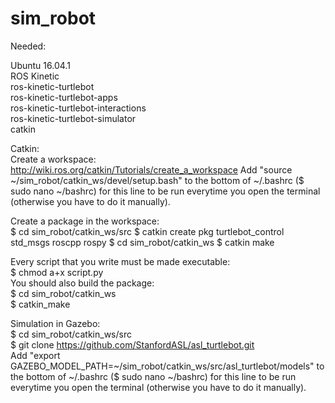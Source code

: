 # sim_robot

Needed:  

Ubuntu 16.04.1  
ROS Kinetic  
ros-kinetic-turtlebot  
ros-kinetic-turtlebot-apps  
ros-kinetic-turtlebot-interactions  
ros-kinetic-turtlebot-simulator  
catkin

Catkin:  
Create a workspace:  
http://wiki.ros.org/catkin/Tutorials/create_a_workspace 
Add "source ~/sim_robot/catkin_ws/devel/setup.bash" to the bottom of ~/.bashrc ($ sudo nano ~/bashrc) for this line to be run everytime you open the terminal (otherwise you have to do it manually).  

Create a package in the workspace:  
$ cd sim_robot/catkin_ws/src
$ catkin create pkg turtlebot_control std_msgs roscpp rospy
$ cd sim_robot/catkin_ws
$ catkin make  

Every script that you write must be made executable:  
$ chmod a+x script.py  
You should also build the package:  
$ cd sim_robot/catkin_ws  
$ catkin_make

Simulation in Gazebo:  
$ cd sim_robot/catkin_ws/src  
$ git clone https://github.com/StanfordASL/asl_turtlebot.git  
Add "export GAZEBO_MODEL_PATH=~/sim_robot/catkin_ws/src/asl_turtlebot/models" to the bottom of ~/.bashrc ($ sudo nano ~/bashrc) for this line to be run everytime you open the terminal (otherwise you have to do it manually).  

